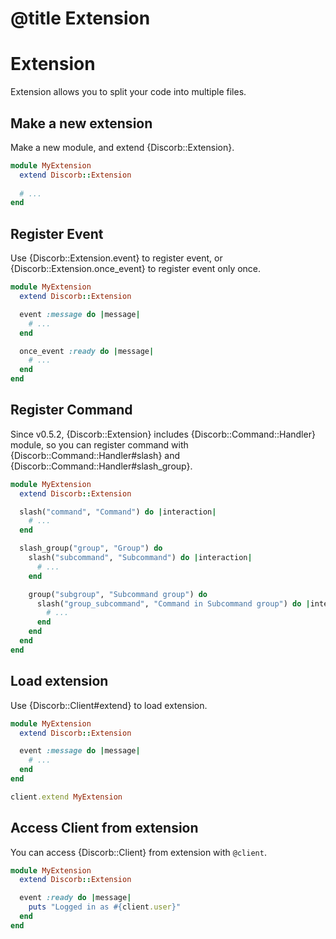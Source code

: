 # @title Extension

# Extension

Extension allows you to split your code into multiple files.

## Make a new extension

Make a new module, and extend {Discorb::Extension}.

```ruby
module MyExtension
  extend Discorb::Extension
  
  # ...
end
```

## Register Event

Use {Discorb::Extension.event} to register event, or {Discorb::Extension.once_event} to register event only once.

```ruby
module MyExtension
  extend Discorb::Extension

  event :message do |message|
    # ...
  end

  once_event :ready do |message|
    # ...
  end
end
```

## Register Command

Since v0.5.2, {Discorb::Extension} includes {Discorb::Command::Handler} module, so you can register command with {Discorb::Command::Handler#slash} and {Discorb::Command::Handler#slash_group}.

```ruby
module MyExtension
  extend Discorb::Extension

  slash("command", "Command") do |interaction|
    # ...
  end

  slash_group("group", "Group") do
    slash("subcommand", "Subcommand") do |interaction|
      # ...
    end

    group("subgroup", "Subcommand group") do
      slash("group_subcommand", "Command in Subcommand group") do |interaction|
        # ...
      end
    end
  end
end
```


## Load extension

Use {Discorb::Client#extend} to load extension.

```ruby
module MyExtension
  extend Discorb::Extension

  event :message do |message|
    # ...
  end
end

client.extend MyExtension
```

## Access Client from extension

You can access {Discorb::Client} from extension with `@client`.

```ruby
module MyExtension
  extend Discorb::Extension

  event :ready do |message|
    puts "Logged in as #{client.user}"
  end
end
```
